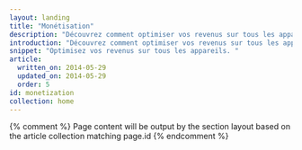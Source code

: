 ```yaml
---
layout: landing
title: "Monétisation"
description: "Découvrez comment optimiser vos revenus sur tous les appareils. Améliorez l'expérience des internautes et gagnez de l'argent."
introduction: "Découvrez comment optimiser vos revenus sur tous les appareils. Améliorez l'expérience des internautes et gagnez de l'argent."
snippet: "Optimisez vos revenus sur tous les appareils. "
article:
  written_on: 2014-05-29
  updated_on: 2014-05-29
  order: 5
id: monetization
collection: home
---
```


{% comment %}
Page content will be output by the section layout based on the article collection matching page.id
{% endcomment %}


